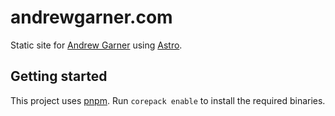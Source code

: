 # andrewgarner.com

Static site for [Andrew Garner] using [Astro].

## Getting started

This project uses [pnpm](https://pnpm.io/). Run `corepack enable` to install the required binaries.

[Andrew Garner]: https://www.andrewgarner.com
[Astro]: https://astro.build/

